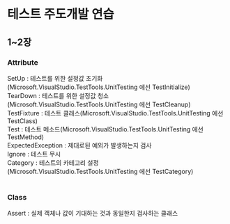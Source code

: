 # 테스트 주도개발 연습
<h2>1~2장</h2>
<h3>Attribute</h3>
SetUp : 테스트를 위한 설정값 초기화(Microsoft.VisualStudio.TestTools.UnitTesting 에선 TestInitialize)<br>
TearDown : 테스트를 위한 설정값 청소(Microsoft.VisualStudio.TestTools.UnitTesting 에선 TestCleanup)<br>
TestFixture : 테스트 클래스(Microsoft.VisualStudio.TestTools.UnitTesting 에선 TestClass)<br>
Test : 테스트 메소드(Microsoft.VisualStudio.TestTools.UnitTesting 에선 TestMethod)<br>
ExpectedException : 제대로된 예외가 발생하는지 검사<br>
Ignore : 테스트 무시<br>
Category : 테스트의 카테고리 설정(Microsoft.VisualStudio.TestTools.UnitTesting 에선 TestCategory)<br>
<br>
<h3>Class</h3>
Assert : 실제 객체나 값이 기대하는 것과 동일한지 검사하는 클래스
